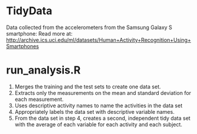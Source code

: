# TidyData

 Data collected from the accelerometers from the Samsung Galaxy S smartphone:
 Read more at: http://archive.ics.uci.edu/ml/datasets/Human+Activity+Recognition+Using+Smartphones
 
 
# run_analysis.R 
1. Merges the training and the test sets to create one data set.
2. Extracts only the measurements on the mean and standard deviation for each measurement. 
3. Uses descriptive activity names to name the activities in the data set
4. Appropriately labels the data set with descriptive variable names. 
5. From the data set in step 4, creates a second, independent tidy data set with the average of each variable for each activity and each subject.
